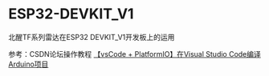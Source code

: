 
# ESP32-DEVKIT_V1
北醒TF系列雷达在ESP32 DEVKIT_V1开发板上的运用

参考：CSDN论坛操作教程
[【vsCode + PlatformIO】在Visual Studio Code编译Arduino项目](https://blog.csdn.net/zoran_wu/article/details/127615677)